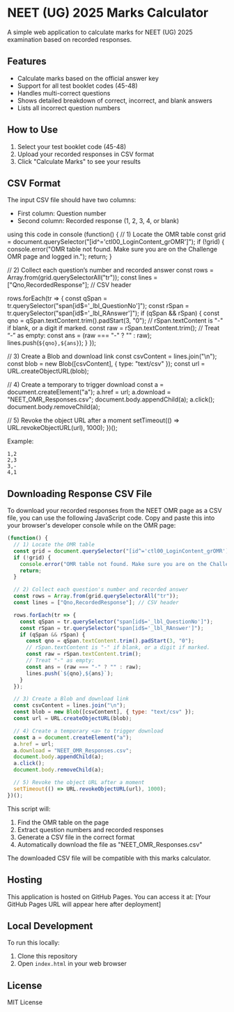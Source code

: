 # NEET (UG) 2025 Marks Calculator

A simple web application to calculate marks for NEET (UG) 2025 examination based on recorded responses.

## Features

- Calculate marks based on the official answer key
- Support for all test booklet codes (45-48)
- Handles multi-correct questions
- Shows detailed breakdown of correct, incorrect, and blank answers
- Lists all incorrect question numbers

## How to Use

1. Select your test booklet code (45-48)
2. Upload your recorded responses in CSV format
3. Click "Calculate Marks" to see your results

## CSV Format

The input CSV file should have two columns:
- First column: Question number
- Second column: Recorded response (1, 2, 3, 4, or blank)

using this code in console
(function() {
  // 1) Locate the OMR table
  const grid = document.querySelector("[id^='ctl00_LoginContent_grOMR']");
  if (!grid) {
    console.error("OMR table not found. Make sure you are on the Challenge OMR page and logged in.");
    return;
  }

  // 2) Collect each question’s number and recorded answer
  const rows = Array.from(grid.querySelectorAll("tr"));
  const lines = ["Qno,RecordedResponse"]; // CSV header

  rows.forEach(tr => {
    const qSpan = tr.querySelector("span[id$='_lbl_QuestionNo']");
    const rSpan = tr.querySelector("span[id$='_lbl_RAnswer']");
    if (qSpan && rSpan) {
      const qno = qSpan.textContent.trim().padStart(3, "0");
      // rSpan.textContent is "-" if blank, or a digit if marked.
      const raw = rSpan.textContent.trim();
      // Treat “-” as empty:
      const ans = (raw === "-" ? "" : raw);
      lines.push(`${qno},${ans}`);
    }
  });

  // 3) Create a Blob and download link
  const csvContent = lines.join("\n");
  const blob = new Blob([csvContent], { type: "text/csv" });
  const url = URL.createObjectURL(blob);

  // 4) Create a temporary <a> to trigger download
  const a = document.createElement("a");
  a.href = url;
  a.download = "NEET_OMR_Responses.csv";
  document.body.appendChild(a);
  a.click();
  document.body.removeChild(a);

  // 5) Revoke the object URL after a moment
  setTimeout(() => URL.revokeObjectURL(url), 1000);
})();


Example:
```
1,2
2,3
3,-
4,1
```

## Downloading Response CSV File

To download your recorded responses from the NEET OMR page as a CSV file, you can use the following JavaScript code. Copy and paste this into your browser's developer console while on the OMR page:

```javascript
(function() {
  // 1) Locate the OMR table
  const grid = document.querySelector("[id^='ctl00_LoginContent_grOMR']");
  if (!grid) {
    console.error("OMR table not found. Make sure you are on the Challenge OMR page and logged in.");
    return;
  }

  // 2) Collect each question's number and recorded answer
  const rows = Array.from(grid.querySelectorAll("tr"));
  const lines = ["Qno,RecordedResponse"]; // CSV header

  rows.forEach(tr => {
    const qSpan = tr.querySelector("span[id$='_lbl_QuestionNo']");
    const rSpan = tr.querySelector("span[id$='_lbl_RAnswer']");
    if (qSpan && rSpan) {
      const qno = qSpan.textContent.trim().padStart(3, "0");
      // rSpan.textContent is "-" if blank, or a digit if marked.
      const raw = rSpan.textContent.trim();
      // Treat "-" as empty:
      const ans = (raw === "-" ? "" : raw);
      lines.push(`${qno},${ans}`);
    }
  });

  // 3) Create a Blob and download link
  const csvContent = lines.join("\n");
  const blob = new Blob([csvContent], { type: "text/csv" });
  const url = URL.createObjectURL(blob);

  // 4) Create a temporary <a> to trigger download
  const a = document.createElement("a");
  a.href = url;
  a.download = "NEET_OMR_Responses.csv";
  document.body.appendChild(a);
  a.click();
  document.body.removeChild(a);

  // 5) Revoke the object URL after a moment
  setTimeout(() => URL.revokeObjectURL(url), 1000);
})();
```

This script will:
1. Find the OMR table on the page
2. Extract question numbers and recorded responses
3. Generate a CSV file in the correct format
4. Automatically download the file as "NEET_OMR_Responses.csv"

The downloaded CSV file will be compatible with this marks calculator.

## Hosting

This application is hosted on GitHub Pages. You can access it at: [Your GitHub Pages URL will appear here after deployment]

## Local Development

To run this locally:
1. Clone this repository
2. Open `index.html` in your web browser

## License

MIT License 
